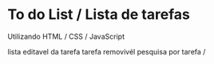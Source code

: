 # To do List / Lista de tarefas
Utilizando HTML / CSS / JavaScript

lista editavel da tarefa
tarefa removivél 
pesquisa por tarefa / 
